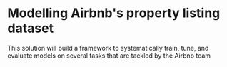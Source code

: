 # Modelling Airbnb's property listing dataset

 This solution will build a framework to systematically train, tune, and evaluate models on several tasks that are tackled by the Airbnb team
